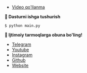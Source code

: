 -  [Video qo'llanma](https://www.youtube.com/watch?v=1wwBpUrfTJ0)

**📌 Dasturni ishga tushurish**

`$ python main.py`

**📌 Ijtimoiy tarmoqlarga obuna bo'ling!**

- [Telegram](https://t.me/UlugbekWeb)
-  [Youtube](https://youtube.com/@ulugbekweb)
- [Instagram](https://instagram.com/UlugbekWeb)
- [Github](https://github.com/ulugbekde/)
- [Website](https://ulugbekweb.uz)
  
